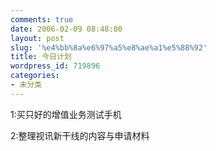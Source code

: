 ```yaml
---
comments: true
date: 2006-02-09 08:48:00
layout: post
slug: '%e4%bb%8a%e6%97%a5%e8%ae%a1%e5%88%92'
title: 今日计划
wordpress_id: 719896
categories:
- 未分类
---
```


1:买只好的增值业务测试手机

2:整理视讯新干线的内容与申请材料

